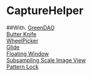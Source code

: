 CaptureHelper
=====


##With.
[GreenDAO](https://github.com/greenrobot/greenDAO)<br>
[Butter Knife](https://github.com/JakeWharton/butterknife)<br>
[WheelPicker](https://github.com/AigeStudio/WheelPicker)<br>
[Glide](https://github.com/bumptech/glide/)<br>
[Floating Window](https://www.youtube.com/watch?v=kjGPE_XLmwg)<br>
[Subsampling Scale Image View](https://github.com/davemorrissey/subsampling-scale-image-view)<br>
[Pattern Lock](https://github.com/DreaminginCodeZH/PatternLock)<br>
